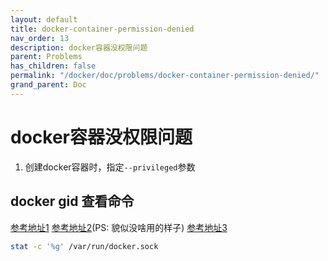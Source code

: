 ```yaml
---
layout: default
title: docker-container-permission-denied
nav_order: 13
description: docker容器没权限问题
parent: Problems
has_children: false
permalink: "/docker/doc/problems/docker-container-permission-denied/"
grand_parent: Doc
---
```


# docker容器没权限问题

1. 创建docker容器时，指定`--privileged`参数

## docker gid 查看命令

[参考地址1](https://www.doubao.com/thread/w9e714164e14f12b9)
[参考地址2](https://github.com/influxdata/sandbox/issues/79)(PS: 貌似没啥用的样子)
[参考地址3](https://github.com/influxdata/sandbox/issues/83)

```bash
stat -c '%g' /var/run/docker.sock
```
